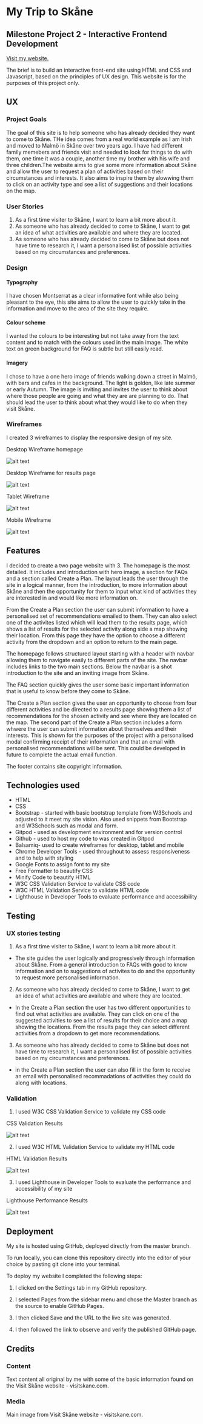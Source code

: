 # My Trip to Skåne

## Milestone Project 2 - Interactive Frontend Development

[Visit my website.](https://lorrainehanlon.github.io/my-trip-to-sk-ne-MS2/)

The brief is to build an interactive front-end site using HTML and CSS and Javascript, based on the principles of UX design. This website is for the purposes of this project only.

## UX

### Project Goals
The goal of this site is to help someone who has already decided they want to come to Skåne. THe idea comes from a real world example as I am Irish and moved to Malmö in Skåne over two years ago. I have had different family memebers and friends visit and needed to look for things to do with them, one time it was a couple, another time my brother with his wife and three children.The website aims to give some more information about Skåne and allow the user to request a plan of activities based on their circumstances and interests. It also aims to inspire them by alowwing them to click on an activity type and see a list of suggestions and their locations on the map.  

### User Stories

1. As a first time visiter to Skåne, I want to learn a bit more about it.
2. As someone who has already decided to come to Skåne, I want to get an idea of what activities are available and where they are located.
3. As someone who has already decided to come to Skåne but does not have time to research it, I want a personalised list of possible activities based on my circumstances and preferences.



### Design

#### Typography
I have chosen Montserrat as a clear informative font while also being pleasant to the eye, this site aims to allow the user to quickly take in the information and move to the area of the site they require. 

#### Colour scheme
I wanted the colours to be interesting but not take away from the text content and to match with the colours used in the main image. The white text on green background for FAQ is subtle but still easily read. 

#### Imagery
I chose to have a one hero image of friends walking down a street in Malmö, with bars and cafes in the background. The light is golden, like late summer or early Autumn. The image is inviting and invites the user to think about where those people are going and what they are are planning to do. That should lead the user to think about what they would like to do when they visit Skåne. 

### Wireframes
I created 3 wireframes to display the responsive design of my site.

Desktop Wireframe homepage

![alt text](assets/images/readme/desktop.PNG) 

Desktop Wireframe for results page

![alt text](assets/images/readme/Map.PNG) 

Tablet Wireframe

![alt text](assets/images/readme/tablet.PNG) 

Mobile Wireframe

![alt text](assets/images/readme/iphone.PNG) 


## Features
I decided to create a two page website with 3. The homepage is the most detailed. It includes and introduction with hero image, a section for FAQs and a section called Create a Plan. The layout leads the user through the site in a logical manner, from the introduction, to more information about Skåne and then the opportunity for them to input what kind of activities they are interested in and would like more information on. 

From the Create a Plan section the user can submit information to have a personalised set of recommendations emailed to them. They can also select one of the activites listed which will lead them to the results page, which shows a list of results for the selected activity along side a map showing their location. From this page they have the option to choose a different activity from the dropdown and an option to return to the main page.

The homepage follows structured layout starting with a header with navbar allowing them to navigate easily to different parts of the site. The navbar includes links to the two main sections. Below the navbar is a shot introduction to the site and an inviting image from Skåne.

The FAQ section quickly gives the user some basic important information that is useful to know before they come to Skåne.

The Create a Plan section gives the user an opportunity to choose from four different activities and be directed to a results page showing them a list of recommendations for the shosen activity and see where they are located on the map. The second part of the Create a Plan section includes a form whwere the user can submit information about themselves and their interests. This is shown for the purposes of the project with a personalised modal confirming receipt of their information and that an email with personalised recommendations will be sent. This could be developed in future to complete the actual email function.

The footer contains site copyright information. 

## Technologies used
* HTML
* CSS
* Bootstrap - started with basic bootstrap template from W3Schools and adjusted to it meet my site vision. Also used snippets from Bootstrap and W3Schools such as modal and form.
* Gitpod - used as development environment and for version control
* Github - used to host my code to was created in Gitpod
* Balsamiq- used to create wireframes for desktop, tablet and mobile
* Chrome Developer Tools - used throughout to assess responsiveness and to help with styling
* Google Fonts to assign font to my site
* Free Formatter to beautify CSS
* Minify Code to beautify HTML
* W3C CSS Validation Service to validate CSS code
* W3C HTML Validation Service to validate HTML code
* Lighthouse in Developer Tools to evaluate performance and accessibility


## Testing

### UX stories testing

1. As a first time visiter to Skåne, I want to learn a bit more about it.
* The site guides the user logically and progressively through information about Skåne. From a general introduction to FAQs with good to know information and on to suggestions of activites to do and the opportunity to request more personalised information.
2. As someone who has already decided to come to Skåne, I want to get an idea of what activities are available and where they are located.
* In the Create a Plan section the user has two different opportunities to find out what activities are available. They can click on one of the suggested activities to see a list of results for their choice and a map showing the locations. From the results page they can select different activities from a dropdown to get more recommendations. 
3. As someone who has already decided to come to Skåne but does not have time to research it, I want a personalised list of possible activities based on my circumstances and preferences.
* in the Create a Plan section the user can also fill in the form to receive an email with personalised recommadations of activities they could do along with locations.


### Validation

1. I used W3C CSS Validation Service to validate my CSS code

CSS Validation Results

![alt text](assets/images/readme/CSSvalidator.PNG) 

2. I used W3C HTML Validation Service to validate my HTML code 

HTML Validation Results

![alt text](assets/images/readme/HTMLvalidator.png) 


3. I used Lighthouse in Developer Tools to evaluate the performance and accessibility of my site

Lighthouse Performance Results

![alt text](assets/images/readme/lighthouse.PNG) 

## Deployment

My site is hosted using GitHub, deployed directly from the master branch. 

To run locally, you can clone this repository directly into the editor of your choice by pasting git clone into your terminal. 

To deploy my website I completed the following steps:

1. I clicked on the Settings tab in my GitHub repository.


2. I selected Pages from the sidebar menu and chose the Master branch as the source to enable GitHub Pages.


3. I then clicked Save and the URL to the live site was generated.

4. I then followed the link to observe and verify the published GitHub page. 


## Credits 

### Content
Text content all original by me with some of the basic information found on the Visit Skåne website - visitskane.com. 

### Media
Main image from Visit Skåne website - visitskane.com.

